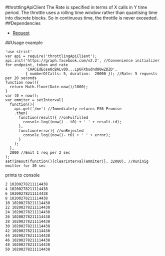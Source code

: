 #throttlingApiClient
The Rate is specified in terms of X calls in Y time period.
The throttle uses a rolling time window rather than quantising time into discrete blocks. So in continuous time, the throttle is never exceeded.
##Dependencies
- [Request](https://github.com/request/request)

##Usage example
```node
'use strict'
var api = require('throttlingApiClient');
api.init('https://graph.facebook.com/v2.2', //Convenience initializer for endpoint, token and rate
         'CAACEdEose0cBALv0O...Lp6FXbudnd00wZDZD',
         { numberOfCalls: 5, duration:  20000 }); //Rate: 5 requests per 20 seconds
function now(){
  return Math.floor(Date.now()/1000);
}
var t0 = now();
var emmiter = setInterval(
  function(){
    api.get('/me') //Immediately returns ES6 Promise
    .then(
      function(result){ //onFulfilled
        console.log((now() - t0) + ' ' + result.id);
      },
      function(error){ //onRejected
        console.log((now()- t0) + ' ' + error);
      }
    );
  },
  2000 //Emit 1 req per 2 sec
);
setTimeout(function(){clearInterval(emmiter)}, 32000); //Runinig emitter for 30 sec
```
prints to console
```bash
2 10200278211114438
4 10200278211114438
6 10200278211114438
8 10200278211114438
10 10200278211114438
22 10200278211114438
24 10200278211114438
26 10200278211114438
28 10200278211114438
30 10200278211114438
42 10200278211114438
44 10200278211114438
46 10200278211114438
48 10200278211114438
50 10200278211114438
```
